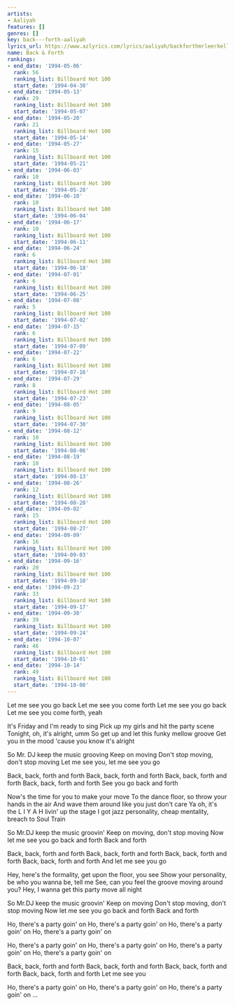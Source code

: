 ```yaml
---
artists:
- Aaliyah
features: []
genres: []
key: back---forth-aaliyah
lyrics_url: https://www.azlyrics.com/lyrics/aaliyah/backforthmrleerkellysremix.html
name: Back & Forth
rankings:
- end_date: '1994-05-06'
  rank: 56
  ranking_list: Billboard Hot 100
  start_date: '1994-04-30'
- end_date: '1994-05-13'
  rank: 29
  ranking_list: Billboard Hot 100
  start_date: '1994-05-07'
- end_date: '1994-05-20'
  rank: 21
  ranking_list: Billboard Hot 100
  start_date: '1994-05-14'
- end_date: '1994-05-27'
  rank: 15
  ranking_list: Billboard Hot 100
  start_date: '1994-05-21'
- end_date: '1994-06-03'
  rank: 10
  ranking_list: Billboard Hot 100
  start_date: '1994-05-28'
- end_date: '1994-06-10'
  rank: 10
  ranking_list: Billboard Hot 100
  start_date: '1994-06-04'
- end_date: '1994-06-17'
  rank: 10
  ranking_list: Billboard Hot 100
  start_date: '1994-06-11'
- end_date: '1994-06-24'
  rank: 6
  ranking_list: Billboard Hot 100
  start_date: '1994-06-18'
- end_date: '1994-07-01'
  rank: 6
  ranking_list: Billboard Hot 100
  start_date: '1994-06-25'
- end_date: '1994-07-08'
  rank: 5
  ranking_list: Billboard Hot 100
  start_date: '1994-07-02'
- end_date: '1994-07-15'
  rank: 6
  ranking_list: Billboard Hot 100
  start_date: '1994-07-09'
- end_date: '1994-07-22'
  rank: 6
  ranking_list: Billboard Hot 100
  start_date: '1994-07-16'
- end_date: '1994-07-29'
  rank: 8
  ranking_list: Billboard Hot 100
  start_date: '1994-07-23'
- end_date: '1994-08-05'
  rank: 9
  ranking_list: Billboard Hot 100
  start_date: '1994-07-30'
- end_date: '1994-08-12'
  rank: 10
  ranking_list: Billboard Hot 100
  start_date: '1994-08-06'
- end_date: '1994-08-19'
  rank: 10
  ranking_list: Billboard Hot 100
  start_date: '1994-08-13'
- end_date: '1994-08-26'
  rank: 12
  ranking_list: Billboard Hot 100
  start_date: '1994-08-20'
- end_date: '1994-09-02'
  rank: 15
  ranking_list: Billboard Hot 100
  start_date: '1994-08-27'
- end_date: '1994-09-09'
  rank: 16
  ranking_list: Billboard Hot 100
  start_date: '1994-09-03'
- end_date: '1994-09-16'
  rank: 20
  ranking_list: Billboard Hot 100
  start_date: '1994-09-10'
- end_date: '1994-09-23'
  rank: 33
  ranking_list: Billboard Hot 100
  start_date: '1994-09-17'
- end_date: '1994-09-30'
  rank: 39
  ranking_list: Billboard Hot 100
  start_date: '1994-09-24'
- end_date: '1994-10-07'
  rank: 46
  ranking_list: Billboard Hot 100
  start_date: '1994-10-01'
- end_date: '1994-10-14'
  rank: 49
  ranking_list: Billboard Hot 100
  start_date: '1994-10-08'
---
```


Let me see you go back
Let me see you come forth
Let me see you go back
Let me see you come forth, yeah

It's Friday and I'm ready to sing
Pick up my girls and hit the party scene
Tonight, oh, it's alright, umm
So get up and let this funky mellow groove
Get you in the mood 'cause you know it's alright

So Mr. DJ keep the music grooving
Keep on moving
Don't stop moving, don't stop moving
Let me see you, let me see you go

Back, back, forth and forth
Back, back, forth and forth
Back, back, forth and forth
Back, back, forth and forth
See you go back and forth

Now's the time for you to make your move
To the dance floor, so throw your hands in the air
And wave them around like you just don't care
Ya oh, it's the L I Y A H livin' up the stage
I got jazz personality, cheap mentality, breach to Soul Train

So Mr.DJ keep the music groovin'
Keep on moving, don't stop moving
Now let me see you go back and forth
Back and forth

Back, back, forth and forth
Back, back, forth and forth
Back, back, forth and forth
Back, back, forth and forth
And let me see you go

Hey, here's the formality, get upon the floor, you see
Show your personality, be who you wanna be, tell me
See, can you feel the groove moving around you?
Hey, I wanna get this party move all night

So Mr.DJ keep the music groovin'
Keep on moving
Don't stop moving, don't stop moving
Now let me see you go back and forth
Back and forth

Ho, there's a party goin' on
Ho, there's a party goin' on
Ho, there's a party goin' on
Ho, there's a party goin' on

Ho, there's a party goin' on
Ho, there's a party goin' on
Ho, there's a party goin' on
Ho, there's a party goin' on

Back, back, forth and forth
Back, back, forth and forth
Back, back, forth and forth
Back, back, forth and forth
Let me see you

Ho, there's a party goin' on
Ho, there's a party goin' on
Ho, there's a party goin' on
...



